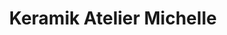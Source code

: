 ---
title: "Keramik Atelier Michelle"
url: /herbolzheim/keramik-atelier-michelle/
shop: Töpferei
---